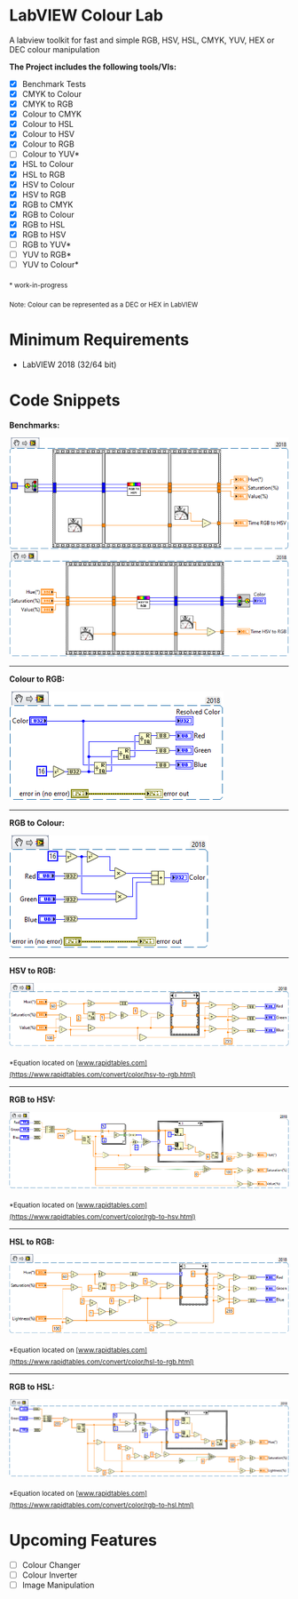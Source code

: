 # LabVIEW Colour Lab
A labview toolkit for fast and simple RGB, HSV, HSL, CMYK, YUV, HEX or DEC colour manipulation

**The Project includes the following tools/VIs:**

- [x] Benchmark Tests
- [x] CMYK to Colour
- [x] CMYK to RGB
- [x] Colour to CMYK
- [x] Colour to HSL
- [x] Colour to HSV
- [x] Colour to RGB
- [ ] Colour to YUV*
- [x] HSL to Colour
- [x] HSL to RGB
- [x] HSV to Colour
- [x] HSV to RGB
- [x] RGB to CMYK
- [x] RGB to Colour
- [x] RGB to HSL
- [x] RGB to HSV
- [ ] RGB to YUV*
- [ ] YUV to RGB*
- [ ] YUV to Colour*

<sub>* work-in-progress</sub>

<sub>Note: Colour can be represented as a DEC or HEX in LabVIEW</sub>

# Minimum Requirements
* LabVIEW 2018 (32/64 bit)

# Code Snippets

 **Benchmarks:**

![RGB to HSV Benchmark](./assets/images/RGB-to-HSV-Benchmark.png)
![HSV to Colour Benchmark](./assets/images/HSV-to-Colour-Benchmark.png)
- - - -

**Colour to RGB:** 

![Colour to RGB Block Diagram](./assets/images/Colour-to-RGB-Block-Diagram.png)
- - - -
**RGB to Colour:** 

![RGB to Colour Block Diagram](./assets/images/RGB-to-Colour-Block-Diagram.png)
- - - -
**HSV to RGB:** 

![HSV to RGB Block Diagram](./assets/images/HSV-to-RGB-Block-Diagram.png)

<sub>*Equation located on [www.rapidtables.com](https://www.rapidtables.com/convert/color/hsv-to-rgb.html) </sub>
- - - -
**RGB to HSV:** 

![RGB to HSV Block Diagram](./assets/images/RGB-to-HSV-Block-Diagram.png)

<sub>*Equation located on [www.rapidtables.com](https://www.rapidtables.com/convert/color/rgb-to-hsv.html) </sub>
- - - -
**HSL to RGB:** 

![HSV to RGB Block Diagram](./assets/images/HSL-to-RGB-Block-Diagram.png)

<sub>*Equation located on [www.rapidtables.com](https://www.rapidtables.com/convert/color/hsl-to-rgb.html) </sub>
- - - -
**RGB to HSL:** 

![RGB to HSV Block Diagram](./assets/images/RGB-to-HSL-Block-Diagram.png)

<sub>*Equation located on [www.rapidtables.com](https://www.rapidtables.com/convert/color/rgb-to-hsl.html) </sub>

# Upcoming Features
- [ ] Colour Changer
- [ ] Colour Inverter
- [ ] Image Manipulation
